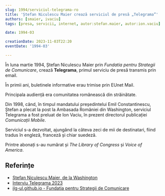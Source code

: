 ```yaml
---
slug: 1994/serviciul-telegrama-ro
title: 'Ștefan Niculescu Maier crează serviciul de presă „Telegrama”'
authors: [smaier, ivaciu]
tags: [presa, servicii, internet, autor:stefan.maier, autor:ion.vaciu]

date: 1994-03

creationDate: 2023-11-03T22:20
eventDate: '1994-03'

---
```


În luna martie 1994, Ștefan Niculescu Maier prin _Fundatia pentru Strategii de Comunicare_, crează **Telegrama**, primul
serviciu de presă transmis prin email.

<!-- truncate -->

În primii ani, buletinele informative erau trimise prin EUnet Mail.

Principala audiență era comunitatea românească din străinătate.

Din 1998, când, în timpul mandatului președintelui Emil Constantinescu,
Ștefan a plecat la post la Ambasada României din Washington,
serviciul Telegrama
a fost preluat de Ion Vaciu, în prezent directorul publicației
_Comunicații Mobile_.

Serviciul s-a dezvoltat, ajungând la câteva zeci de mii de destinatari,
fiind tradus în engleză, franceză și chiar suedeză.

Printre abonați s-au numărat și _The Library of Congress_ și
_Voice of America_.

## Referințe

- [Ștefan Niculescu Maier, de la Washington](https://ziaristii.com/exclusiv-stefan-niculescu-maier-de-la-washington-despre-moartea-colegului-sau-de-complot-anti-ceausist-mihai-creanga/)
- [Interviu Telegrama 2023](https://www.youtube.com/watch?v=M5sL2wEWtbM)
- [ilg-ul.github.io - Fundatia pentru Strategii de Comunicare](http://ilg-ul.github.io/historic-webs/eunet/info/abonati/fsc.htm)

